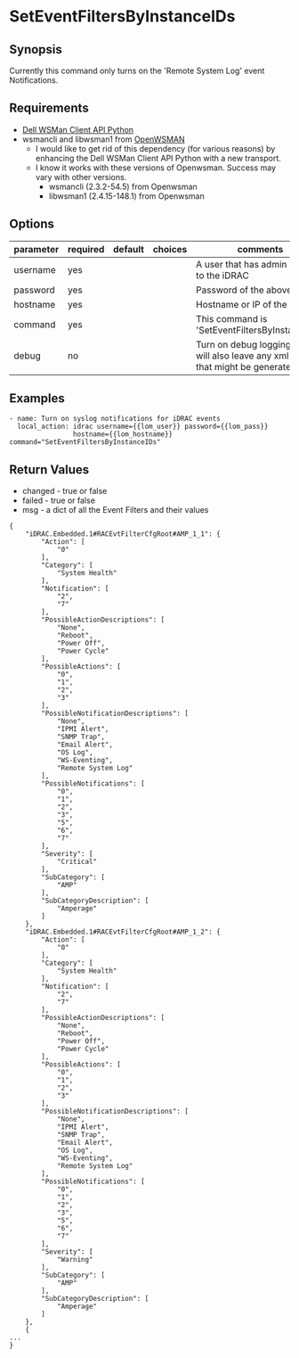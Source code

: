 # SetEventFiltersByInstanceIDs

## Synopsis

Currently this command only turns on the 'Remote System Log' event Notifications.

## Requirements

* [Dell WSMan Client API Python](https://github.com/hbeatty/dell-wsman-client-api-python)
* wsmancli and libwsman1 from [OpenWSMAN](https://openwsman.github.io/)
  * I would like to get rid of this dependency (for various reasons) by enhancing the Dell WSMan Client API Python with a new transport.
  * I know it works with these versions of Openwsman. Success may vary with other versions.
    * wsmancli (2.3.2-54.5) from Openwsman
    * libwsman1 (2.4.15-148.1) from Openwsman

## Options

| parameter  | required | default | choices   | comments                                       |
| ---------  | -------- | ------- | -------   | --------                                       |
| username   | yes      |         |           | A user that has admin access to the iDRAC      |
| password   | yes      |         |           | Password of the above user                     |
| hostname   | yes      |         |           | Hostname or IP of the iDRAC                    |
| command    | yes      |         |           | This command is 'SetEventFiltersByInstanceIDs' |
| debug      | no       |         |           | Turn on debug logging. This will also leave any xml files that might be generated. |

## Examples

```
- name: Turn on syslog notifications for iDRAC events
  local_action: idrac username={{lom_user}} password={{lom_pass}}
                hostname={{lom_hostname}} command="SetEventFiltersByInstanceIDs"
```

## Return Values

* changed - true or false
* failed - true or false
* msg - a dict of all the Event Filters and their values

```
{
    "iDRAC.Embedded.1#RACEvtFilterCfgRoot#AMP_1_1": {
        "Action": [
            "0"
        ], 
        "Category": [
            "System Health"
        ], 
        "Notification": [
            "2", 
            "7"
        ], 
        "PossibleActionDescriptions": [
            "None", 
            "Reboot", 
            "Power Off", 
            "Power Cycle"
        ], 
        "PossibleActions": [
            "0", 
            "1", 
            "2", 
            "3"
        ], 
        "PossibleNotificationDescriptions": [
            "None", 
            "IPMI Alert", 
            "SNMP Trap", 
            "Email Alert", 
            "OS Log", 
            "WS-Eventing", 
            "Remote System Log"
        ], 
        "PossibleNotifications": [
            "0", 
            "1", 
            "2", 
            "3", 
            "5", 
            "6", 
            "7"
        ], 
        "Severity": [
            "Critical"
        ], 
        "SubCategory": [
            "AMP"
        ], 
        "SubCategoryDescription": [
            "Amperage"
        ]
    }, 
    "iDRAC.Embedded.1#RACEvtFilterCfgRoot#AMP_1_2": {
        "Action": [
            "0"
        ], 
        "Category": [
            "System Health"
        ], 
        "Notification": [
            "2", 
            "7"
        ], 
        "PossibleActionDescriptions": [
            "None", 
            "Reboot", 
            "Power Off", 
            "Power Cycle"
        ], 
        "PossibleActions": [
            "0", 
            "1", 
            "2", 
            "3"
        ], 
        "PossibleNotificationDescriptions": [
            "None", 
            "IPMI Alert", 
            "SNMP Trap", 
            "Email Alert", 
            "OS Log", 
            "WS-Eventing", 
            "Remote System Log"
        ], 
        "PossibleNotifications": [
            "0", 
            "1", 
            "2", 
            "3", 
            "5", 
            "6", 
            "7"
        ], 
        "Severity": [
            "Warning"
        ], 
        "SubCategory": [
            "AMP"
        ], 
        "SubCategoryDescription": [
            "Amperage"
        ]
    },
    {
...
}
```

